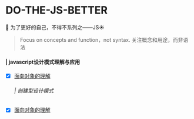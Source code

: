 # DO-THE-JS-BETTER
:clap: 为了更好的自己，不得不系列之——JS:sunny:

> Focus on concepts and function，not syntax. 关注概念和用途，而非语法


#### | javascript设计模式理解与应用

- [x] [面向对象的理解](doc/design-for-object/面向对象的理解.md)

  ###### | 创建型设计模式
  
- [x] [面向对象的理解](doc/design-for-object/面向对象的理解.md)
